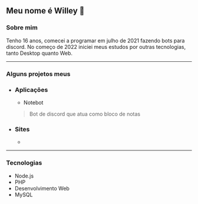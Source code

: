 ## Meu nome é Willey 👋

### Sobre mim
Tenho 16 anos, comecei a programar em julho de 2021 fazendo bots para discord. No começo de 2022 iniciei meus estudos por outras tecnologias, tanto Desktop quanto Web.

---

### Alguns projetos meus

- ### Aplicações
  - Notebot
  > Bot de discord que atua como bloco de notas
  
- ### Sites
  - 

---

### Tecnologias

- Node.js
- PHP
- Desenvolvimento Web
- MySQL
